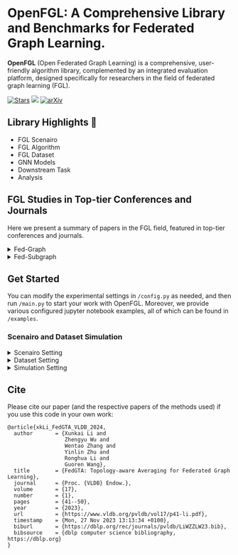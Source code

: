 # OpenFGL: A Comprehensive Library and Benchmarks for Federated Graph Learning. 

**OpenFGL** (Open Federated Graph Learning) is a comprehensive, user-friendly algorithm library, complemented by an integrated evaluation platform, designed specifically for researchers in the field of federated graph learning (FGL).



[![Stars](https://img.shields.io/github/stars/zyl24/OpenFGL.svg?color=orange)](https://github.com/zyl24/OpenFGL/stargazers) ![](https://img.shields.io/github/last-commit/zyl24/OpenFGL) [![arXiv](https://img.shields.io/badge/arXiv-2312.04992-b31b1b.svg)](https://arxiv.org/abs/2312.04992)

<!-- [![arXiv](https://img.shields.io/badge/arXiv-2312.04992-b31b1b.svg)](https://arxiv.org/abs/2312.04992) -->
 



## Library Highlights :rocket: 

- FGL Scenairo
- FGL Algorithm
- FGL Dataset
- GNN Models
- Downstream Task
- Analysis




## FGL Studies in Top-tier Conferences and Journals
Here we present a summary of papers in the FGL field, featured in top-tier conferences and journals.




<details>
  <summary>Fed-Graph</summary>
    
| Title | Venue | Year | Materials |
| ----- | ----- | ---- | --------- |
| Federated Graph Classification over Non-IID Graphs | NeurIPS  | 2021 | [[Paper]](https://proceedings.neurips.cc/paper/2021/hash/9c6947bd95ae487c81d4e19d3ed8cd6f-Abstract.html) [[Code]](https://github.com/Oxfordblue7/GCFL)  |
|Federated Learning on Non-IID Graphs via Structural Knowledge Sharing| AAAI| 2023| [[Paper]](https://ojs.aaai.org/index.php/AAAI/article/view/26187) [[Code]](https://github.com/yuetan031/fedstar) |
    


</details>


<details>
  <summary>Fed-Subgraph</summary>
    
| Title | Venue | Year | Materials |
| ----- | ----- | ---- | --------- |
| Subgraph Federated Learning with Missing Neighbor Generation | NeurIPS  | 2021 | [[Paper]](https://proceedings.neurips.cc/paper/2021/hash/34adeb8e3242824038aa65460a47c29e-Abstract.html) [[Code]](https://github.com/zkhku/fedsage)    |
|AdaFGL: A New Paradigm for Federated Node Classification with Topology Heterogeneity| ICDE| 2024 | [[Paper]](https://arxiv.org/abs/2401.11750) [[Code]](https://github.com/xkLi-Allen/AdaFGL) |
|FedGTA: Topology-aware Averaging for Federated Graph Learning | VLDB | 2024| [[Paper]](https://dl.acm.org/doi/abs/10.14778/3617838.3617842) [[Code]](https://github.com/xkLi-Allen/FedGTA)|
|Federated Graph Learning under Domain Shift with Generalizable Prototypes | AAAI | 2024 |[[Paper]](https://ojs.aaai.org/index.php/AAAI/article/view/29468) [[Code]](https://github.com/GuanchengWan/FGGP) | 

    
    
</details>






## Get Started
You can modify the experimental settings in `/config.py` as needed, and then run `/main.py` to start your work with OpenFGL. Moreover, we provide various configured jupyter notebook examples, all of which can be found in `/examples`.

### Scenairo and Dataset Simulation

<details>
  <summary>Scenairo Setting</summary>
    
OpenFGL supports two representative FGL settings: `Fed-Graph` and `Fed-Subgraph`. Please change the `--scenairo` argument. For example:
```python
parser.add_argument("--scenairo", type=str, default="fedsubgraph", choices=supported_scenairo)
```
</details>

<details>
  <summary>Dataset Setting</summary>

OpenFGL is designed to automatically download and process FGL datasets. Before using this feature, please ensure that you modify the `--root` argument to specify the root directory where your datasets are stored. For example:
```python
parser.add_argument("--root", type=str, default="/mnt/data")
```

OpenFGL supports loading mainstream datasets for above-mentioned scenairos. These datasets are defined in two variables, `supported_fedgraph_datasets` and `supported_fedsubgraph_datasets`. Moreover, we also provide a user-friendly interface to facilitate the import of your custom datasets. Please refer to this **[tutorial]()**. 
    
To change the dataset(s) you use, please change the `--dataset` argument.For example:

```python
parser.add_argument("--dataset", type=list, default=["Cora"])
```
    
Note that in some cross-domain FGL settings (e.g., `fedgraph_cross_domain`), you can specify the dataset of each client, so the `--dataset` is describled as a list.
</details>


<details>
  <summary>Simulation Setting</summary>
    
OpenFGL provides various FGL dataset simulation strategies, which are defined in two variables, `supported_fedgraph_simulations` and `supported_fedsubgraph_simulations`. Please change the `--scenairo` argument. For example:
```python
parser.add_argument("--simulation_mode", type=str, default="fedsubgraph_label_dirichlet", choices=supported_fedgraph_simulations + supported_fedsubgraph_simulations)
```
Moreover, we also provide a user-friendly interface to facilitate the import of your custom simulation strategy. Please refer to this **[tutorial]()**.
</details>





## Cite
Please cite our paper (and the respective papers of the methods used) if you use this code in your own work:
```
@article{xkLi_FedGTA_VLDB_2024,
  author       = {Xunkai Li and
                  Zhengyu Wu and
                  Wentao Zhang and
                  Yinlin Zhu and
                  Ronghua Li and
                  Guoren Wang},
  title        = {FedGTA: Topology-aware Averaging for Federated Graph Learning},
  journal      = {Proc. {VLDB} Endow.},
  volume       = {17},
  number       = {1},
  pages        = {41--50},
  year         = {2023},
  url          = {https://www.vldb.org/pvldb/vol17/p41-li.pdf},
  timestamp    = {Mon, 27 Nov 2023 13:13:34 +0100},
  biburl       = {https://dblp.org/rec/journals/pvldb/LiWZZLW23.bib},
  bibsource    = {dblp computer science bibliography, https://dblp.org}
}
```
